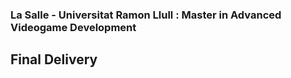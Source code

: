 ### La Salle - Universitat Ramon Llull : Master in Advanced Videogame Development
## Final Delivery
